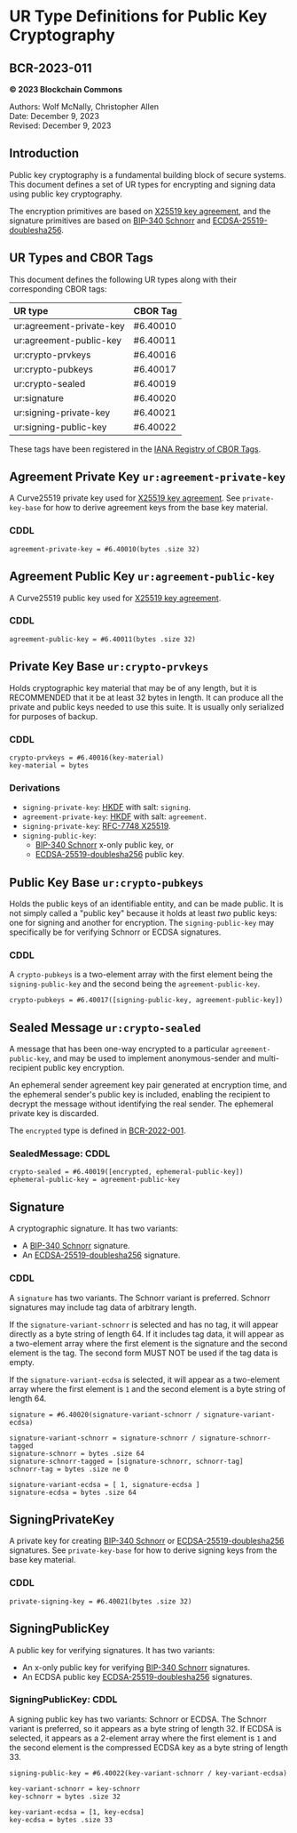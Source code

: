 # UR Type Definitions for Public Key Cryptography

## BCR-2023-011

**© 2023 Blockchain Commons**

Authors: Wolf McNally, Christopher Allen<br/>
Date: December 9, 2023<br/>
Revised: December 9, 2023

## Introduction

Public key cryptography is a fundamental building block of secure systems. This document defines a set of UR types for encrypting and signing data using public key cryptography.

The encryption primitives are based on [X25519 key agreement](https://datatracker.ietf.org/doc/html/rfc7748), and the signature primitives are based on [BIP-340 Schnorr](https://github.com/bitcoin/bips/blob/master/bip-0340.mediawiki) and [ECDSA-25519-doublesha256](https://en.bitcoin.it/wiki/BIP_0137).

## UR Types and CBOR Tags

This document defines the following UR types along with their corresponding CBOR tags:

| UR type                  | CBOR Tag |
| :----------------------- | :------- |
| ur:agreement-private-key | #6.40010 |
| ur:agreement-public-key  | #6.40011 |
| ur:crypto-prvkeys        | #6.40016 |
| ur:crypto-pubkeys        | #6.40017 |
| ur:crypto-sealed         | #6.40019 |
| ur:signature             | #6.40020 |
| ur:signing-private-key   | #6.40021 |
| ur:signing-public-key    | #6.40022 |

These tags have been registered in the [IANA Registry of CBOR Tags](https://www.iana.org/assignments/cbor-tags/cbor-tags.xhtml).

## Agreement Private Key `ur:agreement-private-key`

A Curve25519 private key used for [X25519 key agreement](https://datatracker.ietf.org/doc/html/rfc7748). See `private-key-base` for how to derive agreement keys from the base key material.

### CDDL

```
agreement-private-key = #6.40010(bytes .size 32)
```

## Agreement Public Key `ur:agreement-public-key`

A Curve25519 public key used for [X25519 key agreement](https://datatracker.ietf.org/doc/html/rfc7748).

### CDDL

```
agreement-public-key = #6.40011(bytes .size 32)
```

## Private Key Base `ur:crypto-prvkeys`

Holds cryptographic key material that may be of any length, but it is RECOMMENDED that it be at least 32 bytes in length. It can produce all the private and public keys needed to use this suite. It is usually only serialized for purposes of backup.

### CDDL

```
crypto-prvkeys = #6.40016(key-material)
key-material = bytes
```

### Derivations

* `signing-private-key`: [HKDF](https://www.rfc-editor.org/rfc/rfc6234) with salt: `signing`.
* `agreement-private-key`: [HKDF](https://www.rfc-editor.org/rfc/rfc6234) with salt: `agreement`.
* `signing-private-key`: [RFC-7748 X25519](https://datatracker.ietf.org/doc/html/rfc7748).
* `signing-public-key`:
    * [BIP-340 Schnorr](https://github.com/bitcoin/bips/blob/master/bip-0340.mediawiki) x-only public key, or
    * [ECDSA-25519-doublesha256](https://en.bitcoin.it/wiki/BIP_0137) public key.

## Public Key Base `ur:crypto-pubkeys`

Holds the public keys of an identifiable entity, and can be made public. It is not simply called a "public key" because it holds at least _two_ public keys: one for signing and another for encryption. The `signing-public-key` may specifically be for verifying Schnorr or ECDSA signatures.

### CDDL

A `crypto-pubkeys` is a two-element array with the first element being the `signing-public-key` and the second being the `agreement-public-key`.

```
crypto-pubkeys = #6.40017([signing-public-key, agreement-public-key])
```

## Sealed Message `ur:crypto-sealed`

A message that has been one-way encrypted to a particular `agreement-public-key`, and may be used to implement anonymous-sender and multi-recipient public key encryption.

An ephemeral sender agreement key pair generated at encryption time, and the ephemeral sender's public key is included, enabling the recipient to decrypt the message without identifying the real sender. The ephemeral private key is discarded.

The `encrypted` type is defined in [BCR-2022-001](bcr-2022-001-encrypted-message.md).

### SealedMessage: CDDL

```
crypto-sealed = #6.40019([encrypted, ephemeral-public-key])
ephemeral-public-key = agreement-public-key
```

## Signature

A cryptographic signature. It has two variants:

* A [BIP-340 Schnorr](https://github.com/bitcoin/bips/blob/master/bip-0340.mediawiki) signature.
* An [ECDSA-25519-doublesha256](https://en.bitcoin.it/wiki/BIP_0137) signature.

### CDDL

A `signature` has two variants. The Schnorr variant is preferred. Schnorr signatures may include tag data of arbitrary length.

If the `signature-variant-schnorr` is selected and has no tag, it will appear directly as a byte string of length 64. If it includes tag data, it will appear as a two-element array where the first element is the signature and the second element is the tag. The second form MUST NOT be used if the tag data is empty.

If the `signature-variant-ecdsa` is selected, it will appear as a two-element array where the first element is `1` and the second element is a byte string of length 64.

```
signature = #6.40020(signature-variant-schnorr / signature-variant-ecdsa)

signature-variant-schnorr = signature-schnorr / signature-schnorr-tagged
signature-schnorr = bytes .size 64
signature-schnorr-tagged = [signature-schnorr, schnorr-tag]
schnorr-tag = bytes .size ne 0

signature-variant-ecdsa = [ 1, signature-ecdsa ]
signature-ecdsa = bytes .size 64
```

## SigningPrivateKey

A private key for creating [BIP-340 Schnorr](https://github.com/bitcoin/bips/blob/master/bip-0340.mediawiki) or [ECDSA-25519-doublesha256](https://en.bitcoin.it/wiki/BIP_0137) signatures. See `private-key-base` for how to derive signing keys from the base key material.

### CDDL

```
private-signing-key = #6.40021(bytes .size 32)
```

## SigningPublicKey

A public key for verifying signatures. It has two variants:

* An x-only public key for verifying [BIP-340 Schnorr](https://github.com/bitcoin/bips/blob/master/bip-0340.mediawiki) signatures.
* An ECDSA public key [ECDSA-25519-doublesha256](https://en.bitcoin.it/wiki/BIP_0137) signatures.

### SigningPublicKey: CDDL

A signing public key has two variants: Schnorr or ECDSA. The Schnorr variant is preferred, so it appears as a byte string of length 32. If ECDSA is selected, it appears as a 2-element array where the first element is `1` and the second element is the compressed ECDSA key as a byte string of length 33.

```
signing-public-key = #6.40022(key-variant-schnorr / key-variant-ecdsa)

key-variant-schnorr = key-schnorr
key-schnorr = bytes .size 32

key-variant-ecdsa = [1, key-ecdsa]
key-ecdsa = bytes .size 33
```
